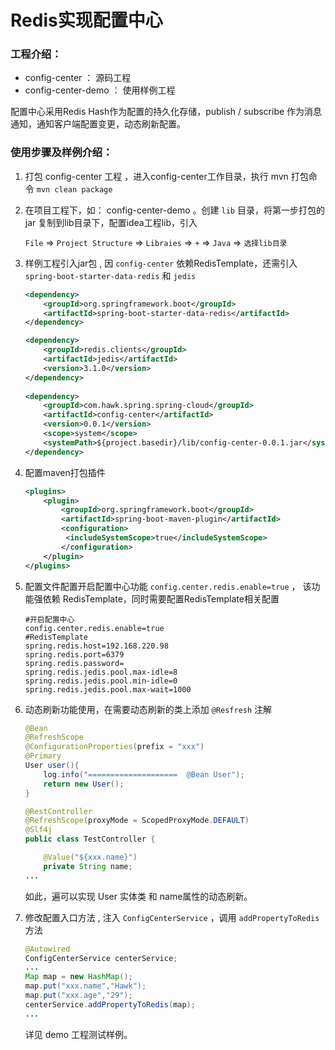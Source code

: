 # Redis实现配置中心

### 工程介绍：

* config-center ： 源码工程
* config-center-demo ： 使用样例工程

配置中心采用Redis Hash作为配置的持久化存储，publish / subscribe 作为消息通知，通知客户端配置变更，动态刷新配置。

### 使用步骤及样例介绍：

1.  打包 config-center 工程 ，进入config-center工作目录，执行 mvn 打包命令 `mvn clean package`

2. 在项目工程下，如： config-center-demo 。创建 `lib` 目录，将第一步打包的jar 复制到lib目录下，配置idea工程lib，引入

   `File` => `Project Structure` => `Libraies`  => `+`  =>  `Java` => `选择lib目录`

3. 样例工程引入jar包 , 因 `config-center`  依赖RedisTemplate，还需引入`spring-boot-starter-data-redis`  和 `jedis`

   ```xml
   <dependency>
       <groupId>org.springframework.boot</groupId>
       <artifactId>spring-boot-starter-data-redis</artifactId>
   </dependency>
   
   <dependency>
       <groupId>redis.clients</groupId>
       <artifactId>jedis</artifactId>
       <version>3.1.0</version>
   </dependency>
           
   <dependency>
       <groupId>com.hawk.spring.spring-cloud</groupId>
       <artifactId>config-center</artifactId>
       <version>0.0.1</version>
       <scope>system</scope>
       <systemPath>${project.basedir}/lib/config-center-0.0.1.jar</systemPath>
   </dependency>
   ```

4. 配置maven打包插件

   ```xml
   <plugins>
       <plugin>
           <groupId>org.springframework.boot</groupId>
           <artifactId>spring-boot-maven-plugin</artifactId>
           <configuration>
           	<includeSystemScope>true</includeSystemScope>
           </configuration>
       </plugin>
   </plugins>
   ```

5. 配置文件配置开启配置中心功能 `config.center.redis.enable=true` ， 该功能强依赖 RedisTemplate，同时需要配置RedisTemplate相关配置

   ```properties
   #开启配置中心
   config.center.redis.enable=true
   #RedisTemplate
   spring.redis.host=192.168.220.98
   spring.redis.port=6379
   spring.redis.password=
   spring.redis.jedis.pool.max-idle=8
   spring.redis.jedis.pool.min-idle=0
   spring.redis.jedis.pool.max-wait=1000
   ```

6. 动态刷新功能使用，在需要动态刷新的类上添加 `@Resfresh` 注解 

   ```java
   @Bean
   @RefreshScope
   @ConfigurationProperties(prefix = "xxx")
   @Primary
   User user(){
       log.info("====================  @Bean User");
       return new User();
   }
   ```

   ```java
   @RestController
   @RefreshScope(proxyMode = ScopedProxyMode.DEFAULT)
   @Slf4j
   public class TestController {
   
       @Value("${xxx.name}")
       private String name;
   ...
   ```

   如此，遍可以实现 User 实体类 和 name属性的动态刷新。

7. 修改配置入口方法 , 注入 `ConfigCenterService` ，调用  `addPropertyToRedis` 方法

   ```java
   @Autowired
   ConfigCenterService centerService;
   ...
   Map map = new HashMap();
   map.put("xxx.name","Hawk");
   map.put("xxx.age","29");
   centerService.addPropertyToRedis(map);
   ...
   ```

   详见 demo 工程测试样例。




